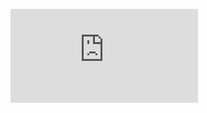 
![alt text](https://github.com/lDavidSantiago/MiniProyecto1/blob/8d0b1200090fd7c2df3e395dde09b1bcbc22615f/Miniproyecto%201.pdf)

